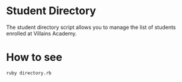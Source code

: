 # Student Directory

The student directory script allows you to manage the list of students enrolled at Villains Academy.

# How to see

```shell
ruby directory.rb
```